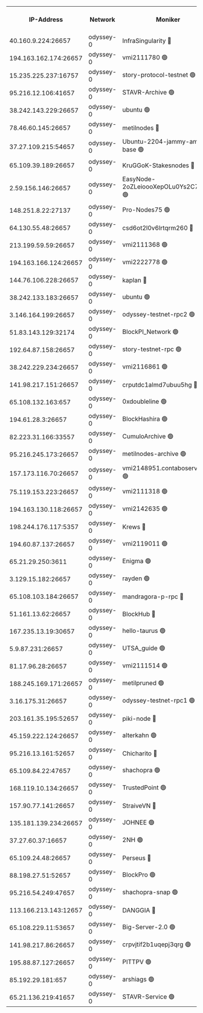 


<table><tr><th>IP-Address</th><th>Network</th><th>Moniker</th><th>Latest Block Height</th><th>Earliest Block Height</th><th>Catching Up</th><th>Tx Index</th><th>Voting Power</th><th>Version</th><th>Scan Time</th></tr><tr><td>40.160.9.224:26657</td><td>odyssey-0</td><td>InfraSingularity 🔴</td><td>1052728</td><td>1</td><td>False</td><td>off</td><td>119999000</td><td>0.38.9</td><td>2024-12-05T08:06:40.205909872UTC</td></tr><tr><td>194.163.162.174:26657</td><td>odyssey-0</td><td>vmi2111780 🟢</td><td>828897</td><td>1</td><td>False</td><td>off</td><td>0</td><td>0.38.9</td><td>2024-12-05T08:06:42.749896432UTC</td></tr><tr><td>15.235.225.237:16757</td><td>odyssey-0</td><td>story-protocol-testnet 🟢</td><td>1052732</td><td>1</td><td>False</td><td>off</td><td>0</td><td>0.38.9</td><td>2024-12-05T08:06:51.252173826UTC</td></tr><tr><td>95.216.12.106:41657</td><td>odyssey-0</td><td>STAVR-Archive 🟢</td><td>1052733</td><td>1</td><td>False</td><td>on</td><td>0</td><td>0.38.9</td><td>2024-12-05T08:06:52.977669313UTC</td></tr><tr><td>38.242.143.229:26657</td><td>odyssey-0</td><td>ubuntu 🟢</td><td>871676</td><td>1</td><td>False</td><td>off</td><td>0</td><td>0.38.9</td><td>2024-12-05T08:06:58.379060284UTC</td></tr><tr><td>78.46.60.145:26657</td><td>odyssey-0</td><td>metilnodes 🔴</td><td>1052734</td><td>1</td><td>False</td><td>off</td><td>119000000</td><td>0.38.9</td><td>2024-12-05T08:06:58.657773401UTC</td></tr><tr><td>37.27.109.215:54657</td><td>odyssey-0</td><td>Ubuntu-2204-jammy-amd64-base 🟢</td><td>1052736</td><td>1</td><td>False</td><td>on</td><td>0</td><td>0.38.9</td><td>2024-12-05T08:07:03.573810392UTC</td></tr><tr><td>65.109.39.189:26657</td><td>odyssey-0</td><td>KruGGoK-Stakesnodes 🔴</td><td>1052736</td><td>1</td><td>False</td><td>on</td><td>120004000</td><td>0.38.9</td><td>2024-12-05T08:07:04.966763556UTC</td></tr><tr><td>2.59.156.146:26657</td><td>odyssey-0</td><td>EasyNode-2oZLeioooXepOLu0Ys2C7st0ry 🟢</td><td>1052737</td><td>1</td><td>False</td><td>off</td><td>0</td><td>0.38.9</td><td>2024-12-05T08:07:06.637125733UTC</td></tr><tr><td>148.251.8.22:27137</td><td>odyssey-0</td><td>Pro-Nodes75 🟢</td><td>1052737</td><td>1</td><td>False</td><td>on</td><td>0</td><td>0.38.9</td><td>2024-12-05T08:07:07.052224226UTC</td></tr><tr><td>64.130.55.48:26657</td><td>odyssey-0</td><td>csd6ot2l0v6lrtqrm260 🔴</td><td>1052738</td><td>1</td><td>False</td><td>off</td><td>507024000</td><td>0.38.9</td><td>2024-12-05T08:07:07.955068340UTC</td></tr><tr><td>213.199.59.59:26657</td><td>odyssey-0</td><td>vmi2111368 🟢</td><td>833654</td><td>1</td><td>False</td><td>off</td><td>0</td><td>0.38.9</td><td>2024-12-05T08:07:12.913062035UTC</td></tr><tr><td>194.163.166.124:26657</td><td>odyssey-0</td><td>vmi2222778 🟢</td><td>955147</td><td>1</td><td>False</td><td>off</td><td>0</td><td>0.38.9</td><td>2024-12-05T08:07:13.443974193UTC</td></tr><tr><td>144.76.106.228:26657</td><td>odyssey-0</td><td>kaplan 🔴</td><td>1052741</td><td>1</td><td>False</td><td>off</td><td>124615000</td><td>0.38.9</td><td>2024-12-05T08:07:20.506022696UTC</td></tr><tr><td>38.242.133.183:26657</td><td>odyssey-0</td><td>ubuntu 🟢</td><td>872131</td><td>1</td><td>False</td><td>off</td><td>0</td><td>0.38.9</td><td>2024-12-05T08:07:21.520554345UTC</td></tr><tr><td>3.146.164.199:26657</td><td>odyssey-0</td><td>odyssey-testnet-rpc2 🟢</td><td>1052742</td><td>1</td><td>False</td><td>off</td><td>0</td><td>0.38.9</td><td>2024-12-05T08:07:22.771746140UTC</td></tr><tr><td>51.83.143.129:32174</td><td>odyssey-0</td><td>BlockPI_Network 🟢</td><td>1052743</td><td>1</td><td>False</td><td>off</td><td>0</td><td>0.38.9</td><td>2024-12-05T08:07:26.794721647UTC</td></tr><tr><td>192.64.87.158:26657</td><td>odyssey-0</td><td>story-testnet-rpc 🟢</td><td>1052743</td><td>1</td><td>False</td><td>off</td><td>0</td><td>0.38.9</td><td>2024-12-05T08:07:27.890574346UTC</td></tr><tr><td>38.242.229.234:26657</td><td>odyssey-0</td><td>vmi2116861 🟢</td><td>953008</td><td>1</td><td>False</td><td>off</td><td>0</td><td>0.38.9</td><td>2024-12-05T08:07:36.655945346UTC</td></tr><tr><td>141.98.217.151:26657</td><td>odyssey-0</td><td>crputdc1almd7ubuu5hg 🔴</td><td>1052746</td><td>1</td><td>False</td><td>off</td><td>507025000</td><td>0.38.9</td><td>2024-12-05T08:07:37.096544082UTC</td></tr><tr><td>65.108.132.163:657</td><td>odyssey-0</td><td>0xdoubleline 🟢</td><td>1052746</td><td>1</td><td>False</td><td>off</td><td>0</td><td>0.38.9</td><td>2024-12-05T08:07:40.377250594UTC</td></tr><tr><td>194.61.28.3:26657</td><td>odyssey-0</td><td>BlockHashira 🟢</td><td>1052746</td><td>1</td><td>False</td><td>off</td><td>0</td><td>0.38.9</td><td>2024-12-05T08:07:40.770175531UTC</td></tr><tr><td>82.223.31.166:33557</td><td>odyssey-0</td><td>CumuloArchive 🟢</td><td>1052749</td><td>1</td><td>False</td><td>on</td><td>0</td><td>0.38.9</td><td>2024-12-05T08:07:49.140432327UTC</td></tr><tr><td>95.216.245.173:26657</td><td>odyssey-0</td><td>metilnodes-archive 🟢</td><td>1052749</td><td>1</td><td>False</td><td>on</td><td>0</td><td>0.38.9</td><td>2024-12-05T08:07:50.028642115UTC</td></tr><tr><td>157.173.116.70:26657</td><td>odyssey-0</td><td>vmi2148951.contaboserver.net 🟢</td><td>1052753</td><td>1</td><td>False</td><td>off</td><td>0</td><td>0.38.9</td><td>2024-12-05T08:08:05.553109430UTC</td></tr><tr><td>75.119.153.223:26657</td><td>odyssey-0</td><td>vmi2111318 🟢</td><td>871755</td><td>1</td><td>False</td><td>off</td><td>0</td><td>0.38.9</td><td>2024-12-05T08:08:06.077204531UTC</td></tr><tr><td>194.163.130.118:26657</td><td>odyssey-0</td><td>vmi2142635 🟢</td><td>871619</td><td>1</td><td>False</td><td>off</td><td>0</td><td>0.38.9</td><td>2024-12-05T08:08:06.518637641UTC</td></tr><tr><td>198.244.176.117:5357</td><td>odyssey-0</td><td>Krews 🔴</td><td>1052754</td><td>1</td><td>False</td><td>off</td><td>123102000</td><td>0.38.9</td><td>2024-12-05T08:08:09.454015742UTC</td></tr><tr><td>194.60.87.137:26657</td><td>odyssey-0</td><td>vmi2119011 🟢</td><td>816170</td><td>1</td><td>False</td><td>off</td><td>0</td><td>0.38.9</td><td>2024-12-05T08:08:10.293471383UTC</td></tr><tr><td>65.21.29.250:3611</td><td>odyssey-0</td><td>Enigma 🟢</td><td>1052756</td><td>1</td><td>False</td><td>on</td><td>0</td><td>0.38.9</td><td>2024-12-05T08:08:16.894095853UTC</td></tr><tr><td>3.129.15.182:26657</td><td>odyssey-0</td><td>rayden 🟢</td><td>1052756</td><td>1</td><td>False</td><td>on</td><td>0</td><td>0.38.9</td><td>2024-12-05T08:08:20.245332216UTC</td></tr><tr><td>65.108.103.184:26657</td><td>odyssey-0</td><td>mandragora-p-rpc 🔴</td><td>1052760</td><td>1</td><td>False</td><td>on</td><td>124039000</td><td>0.38.9</td><td>2024-12-05T08:08:34.731369374UTC</td></tr><tr><td>51.161.13.62:26657</td><td>odyssey-0</td><td>BlockHub 🔴</td><td>1052760</td><td>1</td><td>False</td><td>off</td><td>123703000</td><td>0.38.9</td><td>2024-12-05T08:08:35.930035831UTC</td></tr><tr><td>167.235.13.19:30657</td><td>odyssey-0</td><td>hello-taurus 🟢</td><td>1052760</td><td>1</td><td>False</td><td>on</td><td>0</td><td>0.38.9</td><td>2024-12-05T08:08:37.036014076UTC</td></tr><tr><td>5.9.87.231:26657</td><td>odyssey-0</td><td>UTSA_guide 🟢</td><td>1052761</td><td>1</td><td>False</td><td>on</td><td>0</td><td>0.38.9</td><td>2024-12-05T08:08:40.783555421UTC</td></tr><tr><td>81.17.96.28:26657</td><td>odyssey-0</td><td>vmi2111514 🟢</td><td>892611</td><td>1</td><td>False</td><td>off</td><td>0</td><td>0.38.9</td><td>2024-12-05T08:09:05.480064568UTC</td></tr><tr><td>188.245.169.171:26657</td><td>odyssey-0</td><td>metilpruned 🟢</td><td>1052776</td><td>1</td><td>False</td><td>off</td><td>0</td><td>0.38.9</td><td>2024-12-05T08:09:33.223914206UTC</td></tr><tr><td>3.16.175.31:26657</td><td>odyssey-0</td><td>odyssey-testnet-rpc1 🟢</td><td>1052777</td><td>1</td><td>False</td><td>off</td><td>0</td><td>0.38.9</td><td>2024-12-05T08:09:37.574459211UTC</td></tr><tr><td>203.161.35.195:52657</td><td>odyssey-0</td><td>piki-node 🔴</td><td>1052733</td><td>109001</td><td>False</td><td>off</td><td>119000000</td><td>0.38.9</td><td>2024-12-05T08:06:55.046304538UTC</td></tr><tr><td>45.159.222.124:26657</td><td>odyssey-0</td><td>alterkahn 🟢</td><td>1052763</td><td>113001</td><td>False</td><td>off</td><td>0</td><td>0.38.9</td><td>2024-12-05T08:08:45.331824727UTC</td></tr><tr><td>95.216.13.161:52657</td><td>odyssey-0</td><td>Chicharito 🔴</td><td>1052732</td><td>121001</td><td>False</td><td>off</td><td>119548000</td><td>0.38.9</td><td>2024-12-05T08:06:50.141380929UTC</td></tr><tr><td>65.109.84.22:47657</td><td>odyssey-0</td><td>shachopra 🟢</td><td>1052756</td><td>318001</td><td>False</td><td>off</td><td>0</td><td>0.38.9</td><td>2024-12-05T08:08:21.685624940UTC</td></tr><tr><td>168.119.10.134:26657</td><td>odyssey-0</td><td>TrustedPoint 🟢</td><td>1052776</td><td>339001</td><td>False</td><td>off</td><td>0</td><td>0.38.9</td><td>2024-12-05T08:09:34.028555261UTC</td></tr><tr><td>157.90.77.141:26657</td><td>odyssey-0</td><td>StraiveVN 🔴</td><td>1052743</td><td>342001</td><td>False</td><td>off</td><td>115953000</td><td>0.38.9</td><td>2024-12-05T08:07:28.195180110UTC</td></tr><tr><td>135.181.139.234:26657</td><td>odyssey-0</td><td>JOHNEE 🟢</td><td>1052759</td><td>351001</td><td>False</td><td>on</td><td>0</td><td>0.38.9</td><td>2024-12-05T08:08:31.653873567UTC</td></tr><tr><td>37.27.60.37:16657</td><td>odyssey-0</td><td>2NH 🟢</td><td>1052755</td><td>395001</td><td>False</td><td>off</td><td>0</td><td>0.38.9</td><td>2024-12-05T08:08:11.202720809UTC</td></tr><tr><td>65.109.24.48:26657</td><td>odyssey-0</td><td>Perseus 🔴</td><td>1052756</td><td>431001</td><td>False</td><td>off</td><td>123599000</td><td>0.38.9</td><td>2024-12-05T08:08:19.444803114UTC</td></tr><tr><td>88.198.27.51:52657</td><td>odyssey-0</td><td>BlockPro 🟢</td><td>1052733</td><td>507001</td><td>False</td><td>off</td><td>0</td><td>0.38.9</td><td>2024-12-05T08:06:52.579771590UTC</td></tr><tr><td>95.216.54.249:47657</td><td>odyssey-0</td><td>shachopra-snap 🟢</td><td>1052756</td><td>531001</td><td>False</td><td>off</td><td>0</td><td>0.38.9</td><td>2024-12-05T08:08:23.323016890UTC</td></tr><tr><td>113.166.213.143:12657</td><td>odyssey-0</td><td>DANGGIA 🔴</td><td>1052730</td><td>611001</td><td>False</td><td>on</td><td>122754000</td><td>0.38.9</td><td>2024-12-05T08:06:41.500861545UTC</td></tr><tr><td>65.108.229.11:53657</td><td>odyssey-0</td><td>Big-Server-2.0 🟢</td><td>1052737</td><td>749001</td><td>False</td><td>off</td><td>0</td><td>0.38.9</td><td>2024-12-05T08:07:05.442054113UTC</td></tr><tr><td>141.98.217.86:26657</td><td>odyssey-0</td><td>crpvjtif2b1uqepj3qrg 🟢</td><td>858000</td><td>845001</td><td>False</td><td>on</td><td>0</td><td>0.38.9</td><td>2024-12-05T08:08:14.375900863UTC</td></tr><tr><td>195.88.87.127:26657</td><td>odyssey-0</td><td>PITTPV 🟢</td><td>1052736</td><td>862001</td><td>False</td><td>off</td><td>0</td><td>0.38.9</td><td>2024-12-05T08:07:03.076498204UTC</td></tr><tr><td>85.192.29.181:657</td><td>odyssey-0</td><td>arshiags 🟢</td><td>889627</td><td>870001</td><td>False</td><td>off</td><td>0</td><td>0.38.9</td><td>2024-12-05T08:08:46.259184156UTC</td></tr><tr><td>65.21.136.219:41657</td><td>odyssey-0</td><td>STAVR-Service 🟢</td><td>1052741</td><td>1049001</td><td>False</td><td>on</td><td>0</td><td>0.38.9</td><td>2024-12-05T08:07:21.045386801UTC</td></tr></table>
